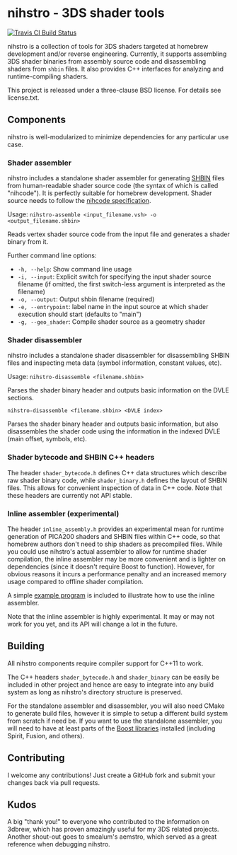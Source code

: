 # nihstro - 3DS shader tools

[![Travis CI Build Status](https://travis-ci.org/neobrain/nihstro.svg)](https://travis-ci.org/neobrain/nihstro)

nihstro is a collection of tools for 3DS shaders targeted at homebrew development and/or reverse engineering. Currently, it supports assembling 3DS shader binaries from assembly source code and disassembling shaders from `shbin` files. It also provides C++ interfaces for analyzing and runtime-compiling shaders.

This project is released under a three-clause BSD license. For details see license.txt.

## Components

nihstro is well-modularized to minimize dependencies for any particular use case.

### Shader assembler
nihstro includes a standalone shader assembler for generating [SHBIN](http://3dbrew.org/wiki/SHBIN) files from human-readable shader source code (the syntax of which is called "nihcode"). It is perfectly suitable for homebrew development. Shader source needs to follow the [nihcode specification](docs/nihcode_spec.md).

Usage:
`nihstro-assemble <input_filename.vsh> -o <output_filename.shbin>`

Reads vertex shader source code from the input file and generates a shader binary from it.

Further command line options:
* `-h, --help`: Show command line usage
* `-i, --input`: Explicit switch for specifying the input shader source filename (if omitted, the first switch-less argument is interpreted as the filename)
* `-o, --output`: Output shbin filename (required)
* `-e, --entrypoint`: label name in the input source at which shader execution should start (defaults to "main")
* `-g, --geo_shader`: Compile shader source as a geometry shader

### Shader disassembler

nihstro includes a standalone shader disassembler for disassembling SHBIN files and inspecting meta data (symbol information, constant values, etc).

Usage:
`nihstro-disassemble <filename.shbin>`

Parses the shader binary header and outputs basic information on the DVLE sections.

`nihstro-disassemble <filename.shbin> <DVLE index>`

Parses the shader binary header and outputs basic information, but also disassembles the shader code using the information in the indexed DVLE (main offset, symbols, etc).

### Shader bytecode and SHBIN C++ headers
The header `shader_bytecode.h` defines C++ data structures which describe raw shader binary code, while `shader_binary.h` defines the layout of SHBIN files. This allows for convenient inspection of data in C++ code. Note that these headers are currently not API stable.

### Inline assembler (experimental)
The header `inline_assembly.h` provides an experimental mean for runtime generation of PICA200 shaders and SHBIN files within C++ code, so that homebrew authors don't need to ship shaders as precompiled files. While you could use nihstro's actual assembler to allow for runtime shader compilation, the inline assembler may be more convenient and is lighter on dependencies (since it doesn't require Boost to function). However, for obvious reasons it incurs a performance penalty and an increased memory usage compared to offline shader compilation.

A simple [example program](examples/inline_assembler/simple) is included to illustrate how to use the inline assembler.

Note that the inline assembler is highly experimental. It may or may not work for you yet, and its API will change a lot in the future.

## Building
All nihstro components require compiler support for C++11 to work.

The C++ headers `shader_bytecode.h` and `shader_binary` can be easily be included in other project and hence are easy to integrate into any build system as long as nihstro's directory structure is preserved.

For the standalone assembler and disassembler, you will also need CMake to generate build files, however it is simple to setup a different build system from scratch if need be. If you want to use the standalone assembler, you will need to have at least parts of the [Boost libraries](http://www.boost.org/) installed (including Spirit, Fusion, and others).

## Contributing
I welcome any contributions! Just create a GitHub fork and submit your changes back via pull requests.

## Kudos
A big "thank you!" to everyone who contributed to the information on 3dbrew, which has proven amazingly useful for my 3DS related projects. Another shout-out goes to smealum's aemstro, which served as a great reference when debugging nihstro.

